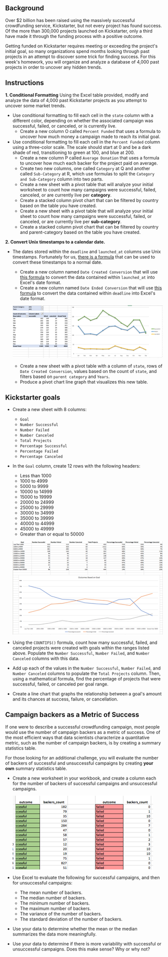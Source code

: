 ## Background
Over $2 billion has been raised using the massively successful crowdfunding service, Kickstarter, but not every project has found success. Of the more than 300,000 projects launched on Kickstarter, only a third have made it through the funding process with a positive outcome.

Getting funded on Kickstarter requires meeting or exceeding the project's initial goal, so many organizations spend months looking through past projects in an attempt to discover some trick for finding success. For this week's homework, you will organize and analyze a database of 4,000 past projects in order to uncover any hidden trends.

## Instructions
**1. Conditional Formatting**
Using the Excel table provided, modify and analyze the data of 4,000 past Kickstarter projects as you attempt to uncover some market trends.
* Use conditional formatting to fill each cell in the `state` column with a different color, depending on whether the associated campaign was successful, failed, or canceled, or is currently live.
  * Create a new column O called `Percent Funded` that uses a formula to uncover how much money a campaign made to reach its initial goal.
* Use conditional formatting to fill each cell in the `Percent Funded` column using a three-color scale. The scale should start at 0 and be a dark shade of red, transitioning to green at 100, and blue at 200.
  * Create a new column P called `Average Donation` that uses a formula to uncover how much each backer for the project paid on average.
  * Create two new columns, one called `Category` at Q and another called `Sub-Category` at R, which use formulas to split the `Category and Sub-Category` column into two parts.
  * Create a new sheet with a pivot table that will analyze your initial worksheet to count how many campaigns were successful, failed, canceled, or are currently live per **category**.
  * Create a stacked column pivot chart that can be filtered by country based on the table you have created.
  * Create a new sheet with a pivot table that will analyze your initial sheet to count how many campaigns were successful, failed, or canceled, or are currently live per **sub-category**.
  * Create a stacked column pivot chart that can be filtered by country and parent-category based on the table you have created.

**2. Convert Unix timestamps to a calendar date.** 
* The dates stored within the `deadline` and `launched_at` columns use Unix timestamps. Fortunately for us, [there is a formula](https://www.extendoffice.com/documents/excel/2473-excel-timestamp-to-date.html) that can be used to convert these timestamps to a normal date.
  * Create a new column named `Date Created Conversion` that will use [this formula](https://www.extendoffice.com/documents/excel/2473-excel-timestamp-to-date.html) to convert the data contained within `launched_at` into Excel's date format.
  * Create a new column named `Date Ended Conversion` that will use [this formula](https://www.extendoffice.com/documents/excel/2473-excel-timestamp-to-date.html) to convert the data contained within `deadline` into Excel's date format.

  ![Outcomes Based on Launch Date](Images/LaunchDateOutcomes.PNG)

  * Create a new sheet with a pivot table with a column of `state`, rows of `Date Created Conversion`, values based on the count of `state`, and filters based on `parent category` and `Years`.
  * Produce a pivot chart line graph that visualizes this new table.



## Kickstarter goals
* Create a new sheet with 8 columns:
  * `Goal`
  * `Number Successful`
  * `Number Failed`
  * `Number Canceled`
  * `Total Projects`
  * `Percentage Successful`
  * `Percentage Failed`
  * `Percentage Canceled`

* In the `Goal` column, create 12 rows with the following headers:
  * Less than 1000
  * 1000 to 4999
  * 5000 to 9999
  * 10000 to 14999
  * 15000 to 19999
  * 20000 to 24999
  * 25000 to 29999
  * 30000 to 34999
  * 35000 to 39999
  * 40000 to 44999
  * 45000 to 49999
  * Greater than or equal to 50000

  ![Goal Outcomes](Images/GoalOutcomes.PNG)

* Using the `COUNTIFS()` formula, count how many successful, failed, and canceled projects were created with goals within the ranges listed above. Populate the `Number Successful`, `Number Failed`, and `Number Canceled` columns with this data.
* Add up each of the values in the `Number Successful`, `Number Failed`, and `Number Canceled` columns to populate the `Total Projects` column. Then, using a mathematical formula, find the percentage of projects that were successful, failed, or canceled per goal range.
* Create a line chart that graphs the relationship between a goal's amount and its chances at success, failure, or cancellation.

## Campaign backers as a Metric of Success
If one were to describe a successful crowdfunding campaign, most people would use the number of campaign backers as a metric of success. One of the most efficient ways that data scientists characterize a quantitative metric, such as the number of campaign backers, is by creating a summary statistics table.

For those looking for an additional challenge, you will evaluate the number of backers of successful and unsuccessful campaigns by creating **your own** summary statistics table.

* Create a new worksheet in your workbook, and create a column each for the number of backers of successful campaigns and unsuccessful campaigns.

  ![Images/backers01.png](Images/backers01.png)

* Use Excel to evaluate the following for successful campaigns, and then for unsuccessful campaigns:
  * The mean number of backers.
  * The median number of backers.
  * The minimum number of backers.
  * The maximum number of backers.
  * The variance of the number of backers.
  * The standard deviation of the number of backers.
* Use your data to determine whether the mean or the median summarizes the data more meaningfully.
* Use your data to determine if there is more variability with successful or unsuccessful campaigns. Does this make sense? Why or why not?
